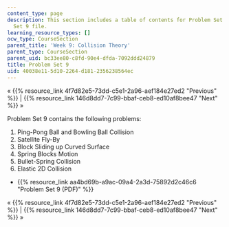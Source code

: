 ```yaml
---
content_type: page
description: This section includes a table of contents for Problem Set 9 and the Problem
  Set 9 file.
learning_resource_types: []
ocw_type: CourseSection
parent_title: 'Week 9: Collision Theory'
parent_type: CourseSection
parent_uid: bc33ee80-c8fd-90e4-dfda-7092ddd24879
title: Problem Set 9
uid: 40038e11-5d10-2264-d181-2356238564ec
---
```


« {{% resource_link 4f7d82e5-73dd-c5e1-2a96-aef184e27ed2 "Previous" %}} | {{% resource_link 146d8dd7-7c99-bbaf-ceb8-ed10af8bee47 "Next" %}} »

Problem Set 9 contains the following problems:

1.  Ping-Pong Ball and Bowling Ball Collision
2.  Satellite Fly-By
3.  Block Sliding up Curved Surface
4.  Spring Blocks Motion
5.  Bullet-Spring Collision
6.  Elastic 2D Collision

*   {{% resource_link aa4bd69b-a9ac-09a4-2a3d-75892d2c46c6 "Problem Set 9 (PDF)" %}}

« {{% resource_link 4f7d82e5-73dd-c5e1-2a96-aef184e27ed2 "Previous" %}} | {{% resource_link 146d8dd7-7c99-bbaf-ceb8-ed10af8bee47 "Next" %}} »